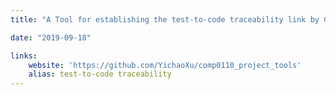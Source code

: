 ```yaml
---
title: "A Tool for establishing the test-to-code traceability link by CoEv strategy"

date: "2019-09-18"

links:
    website: 'https://github.com/YichaoXu/comp0110_project_tools'
    alias: test-to-code traceability
---
```


